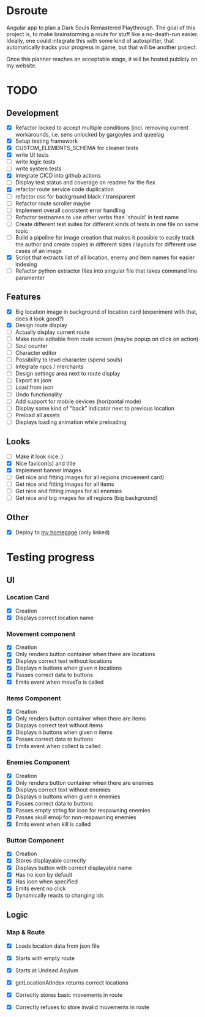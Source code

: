 # Dsroute
Angular app to plan a Dark Souls Remastered Playthrough. The goal of this project is, to make brainstorming a route for stuff like a no-death-run easier. Ideally, one could integrate this with some kind of autosplitter, that automatically tracks your progress in game, but that will be another project.

Once this planner reaches an acceptable stage, it will be hosted publicly on my website.

# TODO

## Development
- [x] Refactor locked to accept multiple conditions (incl. removing current workarounds, i.e. sens unlocked by gargoyles and queelag  
- [x] Setup testing framework  
- [x] CUSTOM_ELEMENTS_SCHEMA for cleaner tests  
- [x] write UI tests  
- [ ] write logic tests  
- [ ] write system tests  
- [x] Integrate CICD into github actions  
- [ ] Display test status and coverage on readme for the flex  
- [x] refactor route service code duplication
- [ ] refactor css for background black / transparent
- [ ] Refactor route scroller maybe
- [ ] Implement overall consistent error handling
- [ ] Refactor testnames to use other verbs than 'should' in test name
- [ ] Create different test suites for different kinds of tests in one file on same topic
- [ ] Build a pipeline for image creation that makes it possible to easily track the author and create copies in different sizes / layouts for different use cases of an image
- [x] Script that extracts list of all location, enemy and item names for easier indexing
- [ ] Refactor python extractor files into singular file that takes command line paramenter

## Features
- [x] Big location image in background of location card (experiment with that, does it look good?)
- [x] Design route display
- [ ] Actually display current route
- [ ] Make route editable from route screen (maybe popup on click on action)
- [ ] Soul counter
- [ ] Character editor
- [ ] Possibility to level character (spend souls)
- [ ] Integrate npcs / merchants
- [ ] Design settings area next to route display
- [ ] Export as json  
- [ ] Load from json  
- [ ] Undo functionality
- [ ] Add support for mobile devices (horizontal mode)
- [ ] Display some kind of "back" indicator next to previous location
- [ ] Preload all assets
- [ ] Displays loading animation while preloading
      
## Looks
- [ ] Make it look nice :)
- [x] Nice favicon(s) and title
- [x] Implement banner images
- [ ] Get nice and fitting images for all regions (movement card)
- [ ] Get nice and fitting images for all items
- [ ] Get nice and fitting images for all enemies
- [ ] Get nice and big images for all regions (big background)

## Other
- [x] Deploy to [my homepage](https://www.sailsman.xyz) (only linked)

# Testing progress
## UI
### Location Card
- [x] Creation
- [x] Displays correct location name
### Movement component
- [x] Creation
- [x] Only renders button container when there are locations
- [x] Displays correct text without locations
- [x] Displays n buttons when given n locations
- [x] Passes correct data to buttons
- [x] Emits event when moveTo is called
### Items Component
- [x] Creation
- [x] Only renders button container when there are items
- [x] Displays correct text without items
- [x] Displays n buttons when given n items
- [x] Passes correct data to buttons
- [x] Emits event when collect is called
### Enemies Component
- [x] Creation
- [x] Only renders button container when there are enemies
- [x] Displays correct text without enemies
- [x] Displays n buttons when given n enemies
- [x] Passes correct data to buttons
- [x] Passes empty string for icon for respawning enemies
- [x] Passes skull emoji for non-respawning enemies
- [x] Emits event when kill is called
### Button Component
- [x] Creation
- [x] Stores displayable correctly
- [x] Displays button with correct displayable name
- [x] Has no icon by default
- [x] Has icon when specified
- [x] Emits event no click
- [x] Dynamically reacts to changing ids

## Logic
### Map & Route
- [x] Loads location data from json file
- [x] Starts with empty route
- [x] Starts at Undead Asylum
- [x] getLocationAtIndex returns correct locations
- [x] Correctly stores basic movements in route
- [x] Correctly refuses to store invalid movements in route



